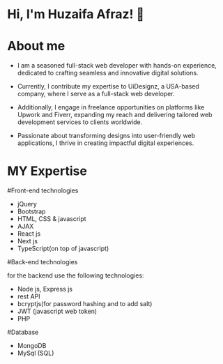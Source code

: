 
# Hi, I'm Huzaifa Afraz! 👋

# About me
- I am a seasoned full-stack web developer with hands-on experience, dedicated to crafting seamless and innovative digital solutions.

- Currently, I contribute my expertise to UiDesignz, a USA-based company, where I serve as a full-stack web developer. 

- Additionally, I engage in freelance opportunities on platforms like Upwork and Fiverr, expanding my reach and delivering tailored web development services to clients worldwide.

- Passionate about transforming designs into user-friendly web applications, I thrive in creating impactful digital experiences.

# MY Expertise

#Front-end technologies

- jQuery
- Bootstrap
- HTML, CSS & javascript
- AJAX
- React js
- Next js
- TypeScript(on top of javascript)


#Back-end technologies

for the backend use the following technologies:
- Node js, Express js
- rest API
- bcryptjs(for password hashing and to add salt)
- JWT (javascript web token)
- PHP 

#Database

- MongoDB
- MySql (SQL)
